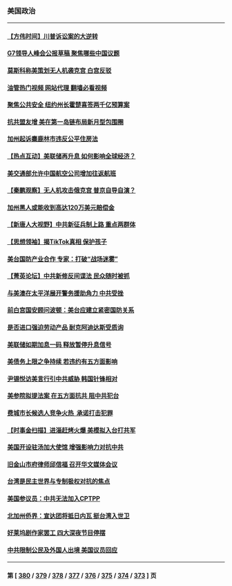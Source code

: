 ### 美国政治
---
#### [【方伟时间】川普诉讼案的大逆转](../../pages/ncid1078159/n13988220.md?05050045) 
#### [G7领导人峰会公报草稿 聚焦哪些中国议题](../../pages/ncid1078159/n13988218.md?05050045) 
#### [莫斯科称美策划无人机袭克宫 白宫反驳](../../pages/ncid1078159/n13988059.md?05050045) 
#### [油管热门视频 网站代理 翻墙必看视频](http://138.2.39.72:81/youtube.html?epic-marker?05050045)
#### [聚焦公共安全 纽约州长霍楚喜签两千亿预算案](../../pages/ncid1078159/n13987805.md?05050045) 
#### [抗共盟友增 美在第一岛链布局新月型包围圈](../../pages/ncid1078159/n13987651.md?05050045) 
#### [加州起诉麋鹿林市违反公平住房法](../../pages/ncid1078159/n13987785.md?05050045) 
#### [【热点互动】美联储再升息 如何影响全球经济？](../../pages/ncid1078159/n13987595.md?05050045) 
#### [美交通部允许中国航空公司增加往返航班](../../pages/ncid1078159/n13987527.md?05050045) 
#### [【秦鹏观察】无人机攻击俄克宫 普京自导自演？](../../pages/ncid1078159/n13987577.md?05050045) 
#### [加州黑人或能收到高达120万美元赔偿金](../../pages/ncid1078159/n13987596.md?05050045) 
#### [【新唐人大视野】中共新征兵制上路 重点两群体](../../pages/ncid1078159/n13987415.md?05050045) 
#### [【思想领袖】揭TikTok真相 保护孩子](../../pages/ncid1078159/n13965892.md?05050045) 
#### [美台国防产业合作 专家：打破“战场迷雾”](../../pages/ncid1078159/n13987469.md?05050045) 
#### [【菁英论坛】中共新修反间谍法 民众随时被抓](../../pages/ncid1078159/n13987511.md?05050045) 
#### [与美澳在太平洋展开警务援助角力 中共受挫](../../pages/ncid1078159/n13987499.md?05050045) 
#### [前白宫国安顾问波顿：美台应建立紧密国防关系](../../pages/ncid1078159/n13987521.md?05050045) 
#### [是否进口强迫劳动产品 耐克阿迪达斯受质询](../../pages/ncid1078159/n13987446.md?05050045) 
#### [美联储如期加息一码 释放暂停升息信号](../../pages/ncid1078159/n13987490.md?05050045) 
#### [美债务上限之争持续 若违约有五方面影响](../../pages/ncid1078159/n13987396.md?05050045) 
#### [尹锡悦访美言行引中共威胁 韩国针锋相对](../../pages/ncid1078159/n13987472.md?05050045) 
#### [美参院拟提法案 在五方面抗共 阻中共犯台](../../pages/ncid1078159/n13987463.md?05050045) 
#### [费城市长候选人竞争火热  承诺打击犯罪](../../pages/ncid1078159/n13987444.md?05050045) 
#### [【时事金扫描】进淄赶烤火爆 美模拟入台打共军](../../pages/ncid1078159/n13987410.md?05050045) 
#### [美国开设驻汤加大使馆 增强影响力对抗中共](../../pages/ncid1078159/n13987070.md?05050045) 
#### [旧金山市府律师邱信福 召开华文媒体会议](../../pages/ncid1078159/n13987104.md?05050045) 
#### [台湾是民主世界与专制极权对抗的焦点](../../pages/ncid1078159/n13987090.md?05050045) 
#### [美国参议员：中共无法加入CPTPP](../../pages/ncid1078159/n13986982.md?05050045) 
#### [北加州侨界：宣达团将抵日内瓦 挺台湾入世卫](../../pages/ncid1078159/n13986981.md?05050045) 
#### [好莱坞剧作家罢工 四大深夜节目停摆](../../pages/ncid1078159/n13986950.md?05050045) 
#### [中共限制公民及外国人出境 美国议员回应](../../pages/ncid1078159/n13986880.md?05050045) 

---
#### 第 [ [380](./380.md?05050045) / [379](./379.md?05050045) / [378](./378.md?05050045) / [377](./377.md?05050045) / [376](./376.md?05050045) / [375](./375.md?05050045) / [374](./374.md?05050045) / [373](./373.md?05050045) ] 页
